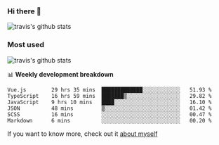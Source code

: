 ### Hi there 👋

<!--
**HondryTravis/HondryTravis** is a ✨ _special_ ✨ repository because its `README.md` (this file) appears on your GitHub profile.

Here are some ideas to get you started:

- 🔭 I’m currently working on ...
- 🌱 I’m currently learning ...
- 👯 I’m looking to collaborate on ...
- 🤔 I’m looking for help with ...
- 💬 Ask me about ...
- 📫 How to reach me: ...
- 😄 Pronouns: ...
- ⚡ Fun fact: ...
-->

![travis's github stats](https://github-readme-stats.vercel.app/api?username=HondryTravis&hide=stars)
### Most used
![travis's github stats](https://github-readme-stats.anuraghazra1.vercel.app/api/top-langs/?username=HondryTravis&layout=compact&hide_title=true)

📊 **Weekly development breakdown**

<!--START_SECTION:waka-->

```text
Vue.js        29 hrs 35 mins  █████████████░░░░░░░░░░░░   51.93 %
TypeScript    16 hrs 59 mins  ███████▒░░░░░░░░░░░░░░░░░   29.82 %
JavaScript    9 hrs 10 mins   ████░░░░░░░░░░░░░░░░░░░░░   16.10 %
JSON          48 mins         ▒░░░░░░░░░░░░░░░░░░░░░░░░   01.42 %
SCSS          16 mins         ░░░░░░░░░░░░░░░░░░░░░░░░░   00.47 %
Markdown      6 mins          ░░░░░░░░░░░░░░░░░░░░░░░░░   00.20 %
```

<!--END_SECTION:waka-->

If you want to know more, check out it [about myself](https://hondrytravis.github.io/)
